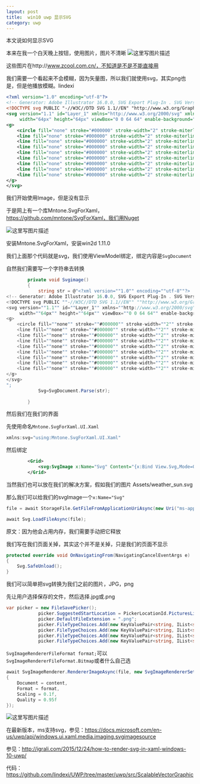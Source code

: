 ```yaml
---
layout: post
title:  win10 uwp 显示SVG 
category: uwp 
---
```


本文说如何显示SVG

<!--more-->

<div id="toc"></div>

本来在我一个白天晚上按钮，使用图片，图片不清晰
![这里写图片描述](http://img.blog.csdn.net/20160729180053912)

这些图片在http://www.zcool.com.cn/，不知道是不是不能直接用

我们需要一个看起来不会模糊，因为矢量图，所以我们就使用svg，其实png也是，但是他播放模糊。lindexi

```xml
<?xml version="1.0" encoding="utf-8"?>
<!-- Generator: Adobe Illustrator 16.0.0, SVG Export Plug-In . SVG Version: 6.00 Build 0)  -->
<!DOCTYPE svg PUBLIC "-//W3C//DTD SVG 1.1//EN" "http://www.w3.org/Graphics/SVG/1.1/DTD/svg11.dtd">
<svg version="1.1" id="Layer_1" xmlns="http://www.w3.org/2000/svg" xmlns:xlink="http://www.w3.org/1999/xlink" x="0px" y="0px"
	 width="64px" height="64px" viewBox="0 0 64 64" enable-background="new 0 0 64 64" xml:space="preserve">
<g>
	<circle fill="none" stroke="#000000" stroke-width="2" stroke-miterlimit="10" cx="32" cy="32" r="16"/>
	<line fill="none" stroke="#000000" stroke-width="2" stroke-miterlimit="10" x1="32" y1="10" x2="32" y2="0"/>
	<line fill="none" stroke="#000000" stroke-width="2" stroke-miterlimit="10" x1="32" y1="64" x2="32" y2="54"/>
	<line fill="none" stroke="#000000" stroke-width="2" stroke-miterlimit="10" x1="54" y1="32" x2="64" y2="32"/>
	<line fill="none" stroke="#000000" stroke-width="2" stroke-miterlimit="10" x1="0" y1="32" x2="10" y2="32"/>
	<line fill="none" stroke="#000000" stroke-width="2" stroke-miterlimit="10" x1="48" y1="16" x2="53" y2="11"/>
	<line fill="none" stroke="#000000" stroke-width="2" stroke-miterlimit="10" x1="11" y1="53" x2="16" y2="48"/>
	<line fill="none" stroke="#000000" stroke-width="2" stroke-miterlimit="10" x1="48" y1="48" x2="53" y2="53"/>
	<line fill="none" stroke="#000000" stroke-width="2" stroke-miterlimit="10" x1="11" y1="11" x2="16" y2="16"/>
</g>
</svg>

```

我们开始使用Image，但是没有显示

于是网上有一个库Mntone.SvgForXaml，https://github.com/mntone/SvgForXaml，我们用Nuget

![这里写图片描述](http://img.blog.csdn.net/20160729185702468)

安装Mntone.SvgForXaml，安装win2d 1.11.0

我们上面那个代码就是svg，我们使用ViewModel绑定，绑定内容是`SvgDocument`

自然我们需要写一个字符串去转换

```csharp
        private void Svgimage()
        {
            string str = @"<?xml version=""1.0"" encoding=""utf-8""?>
<!-- Generator: Adobe Illustrator 16.0.0, SVG Export Plug-In . SVG Version: 6.00 Build 0)  -->
<!DOCTYPE svg PUBLIC ""-//W3C//DTD SVG 1.1//EN"" ""http://www.w3.org/Graphics/SVG/1.1/DTD/svg11.dtd"">
<svg version=""1.1"" id=""Layer_1"" xmlns=""http://www.w3.org/2000/svg"" xmlns:xlink=""http://www.w3.org/1999/xlink"" x=""0px"" y=""0px""
	 width=""64px"" height=""64px"" viewBox=""0 0 64 64"" enable-background=""new 0 0 64 64"" xml:space=""preserve"">
<g>
	<circle fill=""none"" stroke=""#000000"" stroke-width=""2"" stroke-miterlimit=""10"" cx=""32"" cy=""32"" r=""16""/>
	<line fill=""none"" stroke=""#000000"" stroke-width=""2"" stroke-miterlimit=""10"" x1=""32"" y1=""10"" x2=""32"" y2=""0""/>
	<line fill=""none"" stroke=""#000000"" stroke-width=""2"" stroke-miterlimit=""10"" x1=""32"" y1=""64"" x2=""32"" y2=""54""/>
	<line fill=""none"" stroke=""#000000"" stroke-width=""2"" stroke-miterlimit=""10"" x1=""54"" y1=""32"" x2=""64"" y2=""32""/>
	<line fill=""none"" stroke=""#000000"" stroke-width=""2"" stroke-miterlimit=""10"" x1=""0"" y1=""32"" x2=""10"" y2=""32""/>
	<line fill=""none"" stroke=""#000000"" stroke-width=""2"" stroke-miterlimit=""10"" x1=""48"" y1=""16"" x2=""53"" y2=""11""/>
	<line fill=""none"" stroke=""#000000"" stroke-width=""2"" stroke-miterlimit=""10"" x1=""11"" y1=""53"" x2=""16"" y2=""48""/>
	<line fill=""none"" stroke=""#000000"" stroke-width=""2"" stroke-miterlimit=""10"" x1=""48"" y1=""48"" x2=""53"" y2=""53""/>
	<line fill=""none"" stroke=""#000000"" stroke-width=""2"" stroke-miterlimit=""10"" x1=""11"" y1=""11"" x2=""16"" y2=""16""/>
</g>
</svg>
";
            Svg=SvgDocument.Parse(str);
          
        }
```

然后我们在我们的界面

先使用命名`Mntone.SvgForXaml.UI.Xaml`

```csharp
xmlns:svg="using:Mntone.SvgForXaml.UI.Xaml"
```

然后绑定

```xml
        <Grid>
            <svg:SvgImage x:Name="Svg" Content="{x:Bind View.Svg,Mode=OneWay}"></svg:SvgImage>
        </Grid>
```

当然我们也可以放在我们的解决方案，假如我们的图片 Assets/weather_sun.svg

那么我们可以给我们的svgImage一个`x:Name="Svg"`

```csharp
file = await StorageFile.GetFileFromApplicationUriAsync(new Uri("ms-appx:///Assets/weather_sun.svg"));

await Svg.LoadFileAsync(file);
```

原文：因为他会占用内存，我们需要手动把它释放

我们写在我们页面关掉，其实这个并不是关掉，只是我们的页面不显示

```csharp
protected override void OnNavigatingFrom(NavigatingCancelEventArgs e)  
{
    Svg.SafeUnload();
}
```



我们可以简单把svg转换为我们之前的图片，JPG，png

先让用户选择保存的文件，然后选择.jpg或.png

```csharp
var picker = new FileSavePicker();
			picker.SuggestedStartLocation = PickerLocationId.PicturesLibrary;
			picker.DefaultFileExtension = ".png";
			picker.FileTypeChoices.Add(new KeyValuePair<string, IList<string>>("Bitmap image", new[] { ".bmp" }.ToList()));
			picker.FileTypeChoices.Add(new KeyValuePair<string, IList<string>>("Png image", new[] { ".png" }.ToList()));
			picker.FileTypeChoices.Add(new KeyValuePair<string, IList<string>>("Jpeg image", new[] { ".jpg", ".jpe", ".jpeg" }.ToList()));
			picker.FileTypeChoices.Add(new KeyValuePair<string, IList<string>>("Gif image", new[] { ".gif" }.ToList()));

```

`SvgImageRendererFileFormat format;`可以`SvgImageRendererFileFormat.Bitmap`或者什么自己选

```csharp
await SvgImageRenderer.RendererImageAsync(file, new SvgImageRendererSettings()  
{
    Document = content,
    Format = format,
    Scaling = 0.1f,
    Quality = 0.95f
});
```

![这里写图片描述](http://img.blog.csdn.net/20160731160141698)

在最新版本，ms支持svg，参见：https://docs.microsoft.com/en-us/uwp/api/windows.ui.xaml.media.imaging.svgimagesource


参见：http://igrali.com/2015/12/24/how-to-render-svg-in-xaml-windows-10-uwp/

代码：https://github.com/lindexi/UWP/tree/master/uwp/src/ScalableVectorGraphic

  

